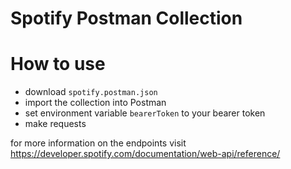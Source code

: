 # Spotify Postman Collection

# How to use
* download `spotify.postman.json`
* import the collection into Postman
* set environment variable `bearerToken` to your bearer token
* make requests

for more information on the endpoints visit https://developer.spotify.com/documentation/web-api/reference/